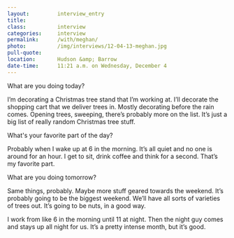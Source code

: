 ```yaml
---
layout:         interview_entry
title:
class:          interview
categories:     interview
permalink:      /with/meghan/
photo:          /img/interviews/12-04-13-meghan.jpg
pull-quote:
location:       Hudson &amp; Barrow
date-time:      11:21 a.m. on Wednesday, December 4
---
```

<p class="question">What are you doing today?</p>
<p>I’m decorating a Christmas tree stand that I’m working at. I’ll decorate the shopping cart that we deliver trees in. Mostly decorating before the rain comes. Opening trees, sweeping, there’s probably more on the list. It’s just a big list of really random Christmas tree stuff.</p>

<p class="question">What's your favorite part of the day?</p>
<p>Probably when I wake up at 6 in the morning. It’s all quiet and no one is around for an hour. I get to sit, drink coffee and think for a second. That’s my favorite part.</p>

<p class="question">What are you doing tomorrow?</p>
<p>Same things, probably. Maybe more stuff geared towards the weekend. It’s probably going to be the biggest weekend. We’ll have all sorts of varieties of trees out. It’s going to be nuts, in a good way.</p>

<p>I work from like 6 in the morning until 11 at night. Then the night guy comes and stays up all night for us. It’s a pretty intense month, but it’s good.</p>

